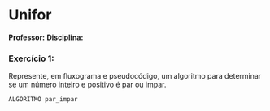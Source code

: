 # Unifor
**Professor:**
**Disciplina:**


### Exercício 1:
Represente, em fluxograma e pseudocódigo, um algoritmo para determinar se um número inteiro e positivo é par ou impar.

```
ALGORITMO par_impar


```
